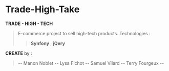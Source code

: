 # Trade-High-Take
**TRADE - HIGH - TECH**
>E-commerce project to sell high-tech products.
>Technologies : 
>>**Synfony** ; 
>> **jQery**

**CREATE** by :
>-- Manon Noblet -- 
>Lysa Fichot --
>Samuel Vilard --
>Terry Fourgeux --
 
